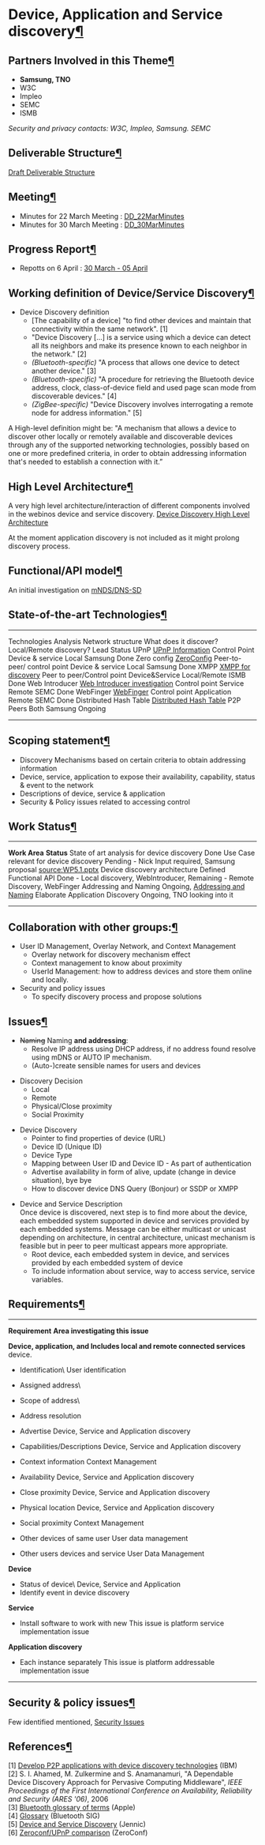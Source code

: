 Device, Application and Service discovery[¶](#Device-Application-and-Service-discovery)
=======================================================================================

Partners Involved in this Theme[¶](#Partners-Involved-in-this-Theme)
--------------------------------------------------------------------

-   **Samsung, TNO**
-   W3C
-   Impleo
-   SEMC
-   ISMB

*Security and privacy contacts: W3C, Impleo, Samsung. SEMC*

Deliverable Structure[¶](#Deliverable-Structure)
------------------------------------------------

[Draft Deliverable Structure](.html)

Meeting[¶](#Meeting)
--------------------

-   Minutes for 22 March Meeting : [DD\_22MarMinutes](.html)
-   Minutes for 30 March Meeting : [DD\_30MarMinutes](.html)

Progress Report[¶](#Progress-Report)
------------------------------------

-   Repotts on 6 April : [30 March - 05 April](.html)

Working definition of Device/Service Discovery[¶](#Working-definition-of-DeviceService-Discovery)
-------------------------------------------------------------------------------------------------

-   Device Discovery definition
    -   [The capability of a device] "to find other devices and maintain
        that connectivity within the same network". [1]
    -   "Device Discovery [...] is a service using which a device can
        detect all its neighbors and make its presence known to each
        neighbor in the network." [2]
    -   *(Bluetooth-specific)* "A process that allows one device to
        detect another device." [3]
    -   *(Bluetooth-specific)* "A procedure for retrieving the Bluetooth
        device address, clock, class-of-device field and used page scan
        mode from discoverable devices." [4]
    -   *(ZigBee-specific)* "Device Discovery involves interrogating a
        remote node for address information." [5]

A High-level definition might be: "A mechanism that allows a device to
discover other locally or remotely available and discoverable devices
through any of the supported networking technologies, possibly based on
one or more predefined criteria, in order to obtain addressing
information that's needed to establish a connection with it.”

High Level Architecture[¶](#High-Level-Architecture)
----------------------------------------------------

A very high level architecture/interaction of different components
involved in the webinos device and service discovery. [Device Discovery
High Level Architecture](.html)

At the moment application discovery is not included as it might prolong
discovery process.

Functional/API model[¶](#FunctionalAPI-model)
---------------------------------------------

An initial investigation on [mNDS/DNS-SD](.html)

State-of-the-art Technologies[¶](#State-of-the-art-Technologies)
----------------------------------------------------------------

  ------------------------ --------------------------------------- ----------------------------- ------------------------ ------------------------- --------- ---------
  Technologies             Analysis                                Network structure             What does it discover?   Local/Remote discovery?   Lead      Status
  UPnP                     [UPnP Information](.html)               Control Point                 Device & service         Local                     Samsung   Done
  Zero config              [ZeroConfig](.html)                     Peer-to-peer/ control point   Device & service         Local                     Samsung   Done
  XMPP                     [XMPP for discovery](.html)             Peer to peer/Control point    Device&Service           Local/Remote              ISMB      Done
  Web Introducer           [Web Introducer investigation](.html)   Control point                 Service                  Remote                    SEMC      Done
  WebFinger                [WebFinger](.html)                      Control point                 Application              Remote                    SEMC      Done
  Distributed Hash Table   [Distributed Hash Table](.html)         P2P                           Peers                    Both                      Samsung   Ongoing
  ------------------------ --------------------------------------- ----------------------------- ------------------------ ------------------------- --------- ---------

Scoping statement[¶](#Scoping-statement)
----------------------------------------

-   Discovery Mechanisms based on certain criteria to obtain addressing
    information
-   Device, service, application to expose their availability,
    capability, status & event to the network
-   Descriptions of device, service & application
-   Security & Policy issues related to accessing control

Work Status[¶](#Work-Status)
----------------------------

  -------------------------------------------- --------------------------------------------------------------------------------------------------------------------------
  **Work Area**                                **Status**
  State of art analysis for device discovery   Done
  Use Case relevant for device discovery       Pending - Nick Input required, Samsung proposal [source:WP5.1.pptx](/redmine/projects/wp3-1/repository/entry/WP5.1.pptx)
  Device discovery architecture                Defined
  Functional API                               Done - Local discovery, WebIntroducer, Remaining - Remote Discovery, WebFinger
  Addressing and Naming                        Ongoing, [Addressing and Naming](.html)
  Elaborate Application Discovery              Ongoing, TNO looking into it
  -------------------------------------------- --------------------------------------------------------------------------------------------------------------------------

Collaboration with other groups:[¶](#Collaboration-with-other-groups)
---------------------------------------------------------------------

-   User ID Management, Overlay Network, and Context Management
    -   Overlay network for discovery mechanism effect
    -   Context management to know about proximity
    -   UserId Management: how to address devices and store them online
        and locally.
-   Security and policy issues
    -   To specify discovery process and propose solutions

Issues[¶](#Issues)
------------------

-   ~~Naming~~ Naming **and addressing**:
    -   Resolve IP address using DHCP address, if no address found
        resolve using mDNS or AUTO IP mechanism.
    -   (Auto-)create sensible names for users and devices

<!-- -->

-   Discovery Decision
    -   Local
    -   Remote
    -   Physical/Close proximity
    -   Social Proximity

<!-- -->

-   Device Discovery
    -   Pointer to find properties of device (URL)
    -   Device ID (Unique ID)
    -   Device Type
    -   Mapping between User ID and Device ID - As part of
        authentication
    -   Advertise availability in form of alive, update (change in
        device situation), bye bye
    -   How to discover device DNS Query (Bonjour) or SSDP or XMPP

<!-- -->

-   Device and Service Description\
    Once device is discovered, next step is to find more about the
    device, each embedded system supported in device and services
    provided by each embedded systems. Message can be either multicast
    or unicast depending on architecture, in central architecture,
    unicast mechanism is feasible but in peer to peer multicast appears
    more appropriate.
    -   Root device, each embedded system in device, and services
        provided by each embedded system of device
    -   To include information about service, way to access service,
        service variables.

Requirements[¶](#Requirements)
------------------------------

  ------------------------------------ ------------------------------------
  **Requirement**                      **Area investigating this issue**

  **Device, application, and           Includes local and remote connected
  services**                           device.

  - Identification\                    User identification
  - Assigned address\                  
  - Scope of address\                  
  - Address resolution                 

  - Advertise                          Device, Service and Application
                                       discovery

  - Capabilities/Descriptions          Device, Service and Application
                                       discovery

  - Context information                Context Management

  - Availability                       Device, Service and Application
                                       discovery

  - Close proximity                    Device, Service and Application
                                       discovery

  - Physical location                  Device, Service and Application
                                       discovery

  - Social proximity                   Context Management

  - Other devices of same user         User data management

  - Other users devices and service    User Data Management

  **Device**                           

  - Status of device\                  Device, Service and Application
  - Identify event in device           discovery

  **Service**                          

  - Install software to work with new  This issue is platform
  service                              implementation issue

  **Application discovery**            

  - Each instance separately           This issue is platform
  addressable                          implementation issue
  ------------------------------------ ------------------------------------

Security & policy issues[¶](#Security-38-policy-issues)
-------------------------------------------------------

Few identified mentioned, [Security
Issues](/t3-5/wiki/WP31_Mirror_ApplicationDiscovery)

References[¶](#References)
--------------------------

[1] [Develop P2P applications with device discovery
technologies](http://www.ibm.com/developerworks/architecture/library/wi-peerapp/index.html)
(IBM)\
[2] S. I. Ahamed, M. Zulkermine and S. Anamanamuri, "A Dependable Device
Discovery Approach for Pervasive Computing Middleware", *IEEE
Proceedings of the First International Conference on Availability,
Reliability and Security (ARES '06)*, 2006\
[3] [Bluetooth glossary of terms](http://support.apple.com/kb/HT3894)
(Apple)\
[4]
[Glossary](http://www.bluetooth.com/English/Technology/Pages/Glossary.aspx)
(Bluetooth SIG)\
[5] [Device and Service
Discovery](http://www.jennic.com/elearning/zigbee/files/html/module6/module6-7.htm)
(Jennic)\
[6] [Zeroconf/UPnP
comparison](http://www.zeroconf.org/ZeroconfAndUPnP.html) (ZeroConf)

